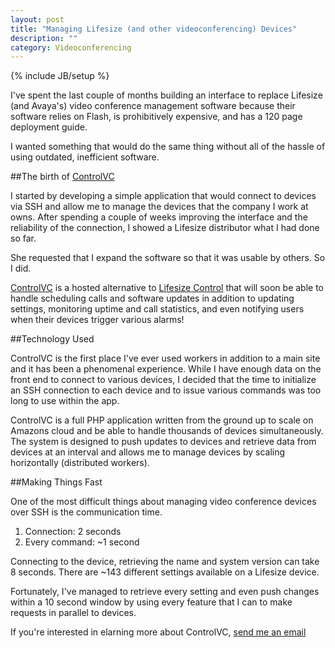 ```yaml
---
layout: post
title: "Managing Lifesize (and other videoconferencing) Devices"
description: ""
category: Videoconferencing
---
```

{% include JB/setup %}

I've spent the last couple of months building an interface to replace Lifesize (and Avaya's) video conference management software because their software relies on Flash, is prohibitively expensive, and has a 120 page deployment guide.

I wanted something that would do the same thing without all of the hassle of using outdated, inefficient software.

##The birth of [ControlVC](http://control.vc)

I started by developing a simple application that would connect to devices via SSH and allow me to manage the devices that the company I work at owns.  After spending a couple of weeks improving the interface and the reliability of the connection, I showed a Lifesize distributor what I had done so far.

She requested that I expand the software so that it was usable by others.  So I did.

[ControlVC](http://control.vc) is a hosted alternative to [Lifesize Control](http://www.lifesize.com/en/products/video-conferencing-infrastructure/management-software) that will soon be able to handle scheduling calls and software updates in addition to updating settings, monitoring uptime and call statistics, and even notifying users when their devices trigger various alarms!

##Technology Used

ControlVC is the first place I've ever used workers in addition to a main site and it has been a phenomenal experience.  While I have enough data on the front end to connect to various devices, I decided that the time to initialize an SSH connection to each device and to issue various commands was too long to use within the app.

ControlVC is a full PHP application written from the ground up to scale on Amazons cloud and be able to handle thousands of devices simultaneously.  The system is designed to push updates to devices and retrieve data from devices at an interval and allows me to manage devices by scaling horizontally (distributed workers).

##Making Things Fast

One of the most difficult things about managing video conference devices over SSH is the communication time.

1. Connection: 2 seconds
2. Every command: ~1 second

Connecting to the device, retrieving the name and system version can take 8 seconds.  There are ~143 different settings available on a Lifesize device.

Fortunately, I've managed to retrieve every setting and even push changes within a 10 second window by using every feature that I can to make requests in parallel to devices.

If you're interested in elarning more about ControlVC, [send me an email](mailto:chris@control.vc)